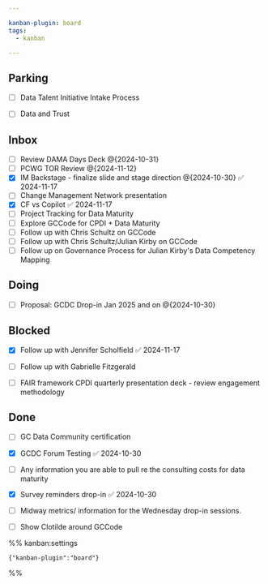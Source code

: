 ```yaml
---

kanban-plugin: board
tags:
  - kanban

---
```


## Parking

- [ ] Data Talent Initiative Intake Process
- [ ] Data and Trust


## Inbox

- [ ] Review DAMA Days Deck @{2024-10-31}
- [ ] PCWG TOR Review @{2024-11-12}
- [x] IM Backstage - finalize slide and stage direction @{2024-10-30} ✅ 2024-11-17
- [ ] Change Management Network presentation
- [x] CF vs Copilot ✅ 2024-11-17
- [ ] Project Tracking for Data Maturity
- [ ] Explore GCCode for CPDI + Data Maturity
- [ ] Follow up with Chris Schultz on GCCode
- [ ] Follow up with Chris Schultz/Julian Kirby on GCCode
- [ ] Follow up on Governance Process for Julian Kirby's Data Competency Mapping

## Doing

- [ ] Proposal: GCDC Drop-in Jan 2025 and on @{2024-10-30}


## Blocked

- [x] Follow up with Jennifer Scholfield ✅ 2024-11-17
- [ ] Follow up with Gabrielle Fitzgerald
- [ ] FAIR framework CPDI quarterly presentation deck - review engagement methodology


## Done

- [ ] GC Data Community certification
- [x] GCDC Forum Testing ✅ 2024-10-30
- [ ] Any information you are able to pull re the consulting costs for data maturity
- [x] Survey reminders drop-in ✅ 2024-10-30
- [ ] Midway metrics/ information for the Wednesday drop-in sessions.
- [ ] Show Clotilde around GCCode




%% kanban:settings
```
{"kanban-plugin":"board"}
```
%%